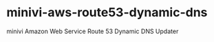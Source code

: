 minivi-aws-route53-dynamic-dns
==============================

minivi Amazon Web Service Route 53 Dynamic DNS Updater
